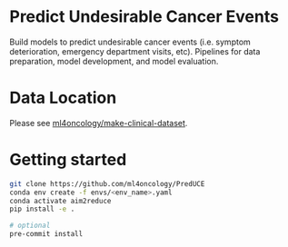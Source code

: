 # Predict Undesirable Cancer Events

Build models to predict undesirable cancer events (i.e. symptom deterioration, emergency department visits, etc).
Pipelines for data preparation, model development, and model evaluation. 

# Data Location
Please see [ml4oncology/make-clinical-dataset](https://github.com/ml4oncology/make-clinical-dataset).

# Getting started
```bash
git clone https://github.com/ml4oncology/PredUCE
conda env create -f envs/<env_name>.yaml
conda activate aim2reduce
pip install -e .

# optional
pre-commit install
```